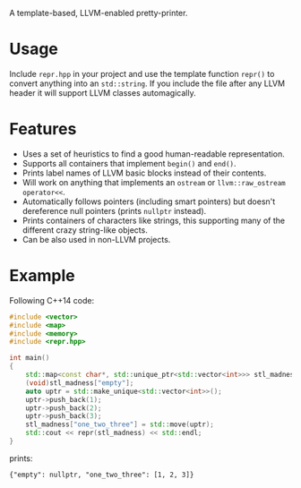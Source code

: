 A template-based, LLVM-enabled pretty-printer.

# Usage

Include `repr.hpp` in your project and use the template function `repr()` to
convert anything into an `std::string`. If you include the file after any
LLVM header it will support LLVM classes automagically.

# Features

 * Uses a set of heuristics to find a good human-readable representation.
 * Supports all containers that implement `begin()` and `end()`.
 * Prints label names of LLVM basic blocks instead of their contents.
 * Will work on anything that implements an `ostream` or `llvm::raw_ostream`
   `operator<<`.
 * Automatically follows pointers (including smart pointers) but doesn't
   dereference null pointers (prints `nullptr` instead).
 * Prints containers of characters like strings, this supporting many of the
   different crazy string-like objects.
 * Can be also used in non-LLVM projects.

# Example

Following C++14 code:

```cpp
#include <vector>
#include <map>
#include <memory>
#include <repr.hpp>

int main()
{
    std::map<const char*, std::unique_ptr<std::vector<int>>> stl_madness;
    (void)stl_madness["empty"];
    auto uptr = std::make_unique<std::vector<int>>();
    uptr->push_back(1);
    uptr->push_back(2);
    uptr->push_back(3);
    stl_madness["one_two_three"] = std::move(uptr);
    std::cout << repr(stl_madness) << std::endl;
}
```

prints:

```
{"empty": nullptr, "one_two_three": [1, 2, 3]}
```
